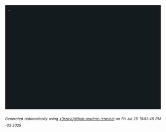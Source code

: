<div align="justify">
<picture>
    <source media="(prefers-color-scheme: dark)" srcset="./output.gif">
    <source media="(prefers-color-scheme: light)" srcset="./output.gif">
    <img alt="GIFOS" src="output.gif">
</picture>

<sub><i>Generated automatically using [x0rzavi/github-readme-terminal](https://github.com/x0rzavi/github-readme-terminal) on Fri Jul 25 10:53:45 PM -03 2025</i></sub>

<!-- <details>
<summary>More details</summary>

</details> -->
</div>

<!-- Image deletion URL: NONE -->